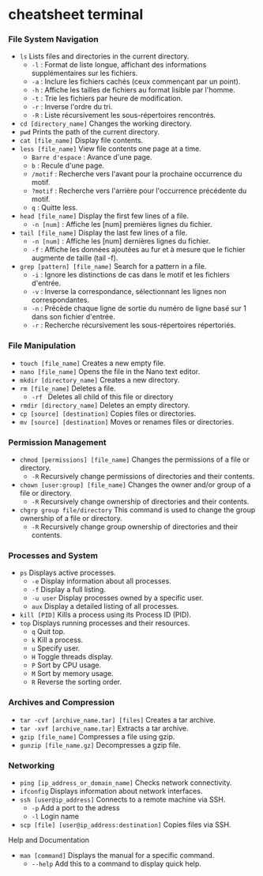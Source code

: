 # cheatsheet terminal

### File System Navigation  
- `ls` Lists files and directories in the current directory.
    - `-l` : Format de liste longue, affichant des informations supplémentaires sur les fichiers.
    - `-a` : Inclure les fichiers cachés (ceux commençant par un point).
    - `-h` : Affiche les tailles de fichiers au format lisible par l'homme.
    - `-t` : Trie les fichiers par heure de modification.
    - `-r` : Inverse l'ordre du tri.
    - `-R` : Liste récursivement les sous-répertoires rencontrés.
- `cd [directory_name]` Changes the working directory.
- `pwd` Prints the path of the current directory.
- `cat [file_name]` Display file contents.
- `less [file_name]` View file contents one page at a time.
    - `Barre d'espace` : Avance d'une page.
    - `b` : Recule d'une page.
    - `/motif` : Recherche vers l'avant pour la prochaine occurrence du motif.
    - `?motif` : Recherche vers l'arrière pour l'occurrence précédente du motif.
    - `q` : Quitte less.
- `head [file_name]` Display the first few lines of a file.
    - `-n [num]` : Affiche les [num] premières lignes du fichier.
- `tail [file_name]` Display the last few lines of a file.
    - `-n [num]` : Affiche les [num] dernières lignes du fichier.
    - `-f` : Affiche les données ajoutées au fur et à mesure que le fichier augmente de taille (tail -f).
- `grep [pattern] [file_name]` Search for a pattern in a file.
    - `-i` : Ignore les distinctions de cas dans le motif et les fichiers d'entrée.
    - `-v` : Inverse la correspondance, sélectionnant les lignes non correspondantes.
    - `-n` : Précède chaque ligne de sortie du numéro de ligne basé sur 1 dans son fichier d'entrée.
    - `-r` : Recherche récursivement les sous-répertoires répertoriés.

### File Manipulation

- `touch [file_name]` Creates a new empty file.
- `nano [file_name]` Opens the file in the Nano text editor.
- `mkdir [directory_name]` Creates a new directory.
- `rm [file_name]` Deletes a file.
    - `-rf ` Deletes all child of this file or directory
- `rmdir [directory_name]` Deletes an empty directory.
- `cp [source] [destination]` Copies files or directories.
- `mv [source] [destination]` Moves or renames files or directories.

### Permission Management

- `chmod [permissions] [file_name]` Changes the permissions of a file or directory.
    - `-R` Recursively change permissions of directories and their contents.
- `chown [user:group] [file_name]` Changes the owner and/or group of a  file or directory.
    - `-R` Recursively change ownership of directories and their contents.
- `chgrp group file/directory` This command is used to change the group ownership of a file or directory.  
    - `-R` Recursively change group ownership of directories and their contents.
### Processes and System

- `ps` Displays active processes.
    - `-e` Display information about all processes.
    - `-f` Display a full listing.
    - `-u user` Display processes owned by a specific user.
    - `aux` Display a detailed listing of all processes.
- `kill [PID]` Kills a process using its Process ID (PID).
- `top` Displays running processes and their resources.
    - `q` Quit top.
    - `k` Kill a process.
    - `u` Specify user.
    - `H` Toggle threads display.
    - `P` Sort by CPU usage.
    - `M` Sort by memory usage.
    - `R` Reverse the sorting order.

### Archives and Compression

- `tar -cvf [archive_name.tar] [files]` Creates a tar archive.
- `tar -xvf [archive_name.tar]` Extracts a tar archive.
- `gzip [file_name]` Compresses a file using gzip.
- `gunzip [file_name.gz]` Decompresses a gzip file.

### Networking

- `ping [ip_address_or_domain_name]` Checks network connectivity.
- `ifconfig` Displays information about network interfaces.
- `ssh [user@ip_address]` Connects to a remote machine via SSH.
    - `-p` Add a port to the adress
	- `-l` Login name
- `scp [file] [user@ip_address:destination]` Copies files via SSH.

Help and Documentation

- `man [command]` Displays the manual for a specific command.
    - `--help` Add this to a command to display quick help.
